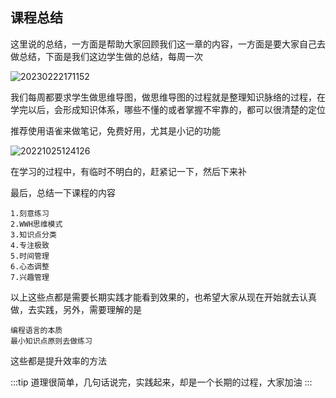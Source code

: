 ## 课程总结

这里说的总结，一方面是帮助大家回顾我们这一章的内容，一方面是要大家自己去做总结，下面是我们这边学生做的总结，每周一次

![20230222171152](https://nodeing-com-1252923609.cos.ap-chengdu.myqcloud.com//document20230222171152.png)

我们每周都要求学生做思维导图，做思维导图的过程就是整理知识脉络的过程，在学完以后，会形成知识体系，哪些不懂的或者掌握不牢靠的，都可以很清楚的定位

推荐使用语雀来做笔记，免费好用，尤其是小记的功能

![20221025124126](https://nodeing-com-1252923609.cos.ap-chengdu.myqcloud.com//document20221025124126.png)

在学习的过程中，有临时不明白的，赶紧记一下，然后下来补

最后，总结一下课程的内容

```
1.刻意练习
2.WWH思维模式
3.知识点分类
4.专注极致
5.时间管理
6.心态调整
7.兴趣管理
```

以上这些点都是需要长期实践才能看到效果的，也希望大家从现在开始就去认真做，去实践，另外，需要理解的是

```
编程语言的本质
最小知识点原则去做练习
```

这些都是提升效率的方法

:::tip
道理很简单，几句话说完，实践起来，却是一个长期的过程，大家加油
:::
